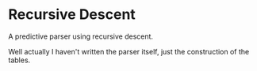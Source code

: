 # Recursive Descent

A predictive parser using recursive descent.

Well actually I haven't written the parser itself, just the construction of the tables.


